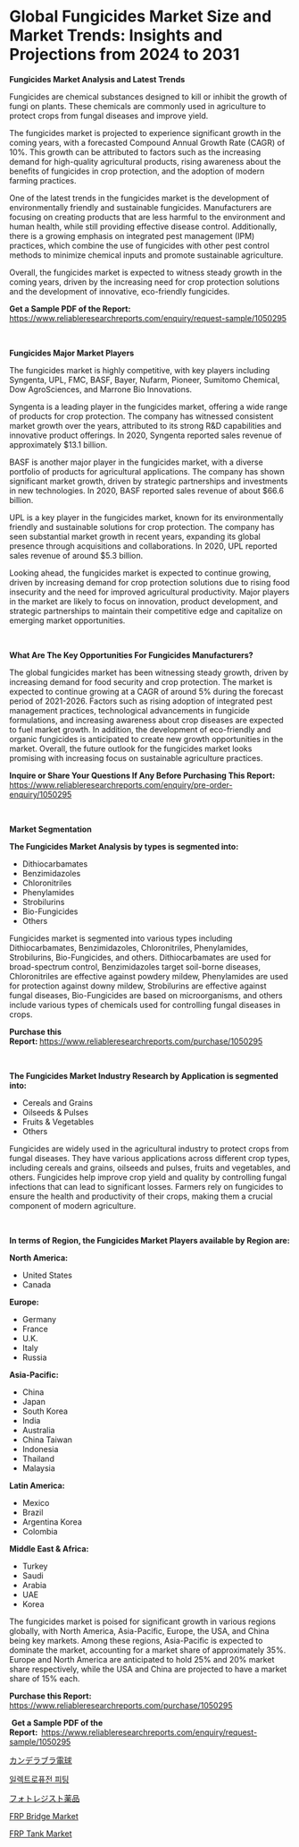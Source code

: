 <p><h1>Global Fungicides Market Size and Market Trends: Insights and Projections from 2024 to 2031</h1></p><p><strong>Fungicides Market Analysis and Latest Trends</strong></p>
<p><p>Fungicides are chemical substances designed to kill or inhibit the growth of fungi on plants. These chemicals are commonly used in agriculture to protect crops from fungal diseases and improve yield.</p><p>The fungicides market is projected to experience significant growth in the coming years, with a forecasted Compound Annual Growth Rate (CAGR) of 10%. This growth can be attributed to factors such as the increasing demand for high-quality agricultural products, rising awareness about the benefits of fungicides in crop protection, and the adoption of modern farming practices.</p><p>One of the latest trends in the fungicides market is the development of environmentally friendly and sustainable fungicides. Manufacturers are focusing on creating products that are less harmful to the environment and human health, while still providing effective disease control. Additionally, there is a growing emphasis on integrated pest management (IPM) practices, which combine the use of fungicides with other pest control methods to minimize chemical inputs and promote sustainable agriculture.</p><p>Overall, the fungicides market is expected to witness steady growth in the coming years, driven by the increasing need for crop protection solutions and the development of innovative, eco-friendly fungicides.</p></p>
<p><strong>Get a Sample PDF of the Report:&nbsp;</strong> <a href="https://www.reliableresearchreports.com/enquiry/request-sample/1050295">https://www.reliableresearchreports.com/enquiry/request-sample/1050295</a></p>
<p>&nbsp;</p>
<p><strong>Fungicides Major Market Players</strong></p>
<p><p>The fungicides market is highly competitive, with key players including Syngenta, UPL, FMC, BASF, Bayer, Nufarm, Pioneer, Sumitomo Chemical, Dow AgroSciences, and Marrone Bio Innovations. </p><p>Syngenta is a leading player in the fungicides market, offering a wide range of products for crop protection. The company has witnessed consistent market growth over the years, attributed to its strong R&D capabilities and innovative product offerings. In 2020, Syngenta reported sales revenue of approximately $13.1 billion.</p><p>BASF is another major player in the fungicides market, with a diverse portfolio of products for agricultural applications. The company has shown significant market growth, driven by strategic partnerships and investments in new technologies. In 2020, BASF reported sales revenue of about $66.6 billion.</p><p>UPL is a key player in the fungicides market, known for its environmentally friendly and sustainable solutions for crop protection. The company has seen substantial market growth in recent years, expanding its global presence through acquisitions and collaborations. In 2020, UPL reported sales revenue of around $5.3 billion.</p><p>Looking ahead, the fungicides market is expected to continue growing, driven by increasing demand for crop protection solutions due to rising food insecurity and the need for improved agricultural productivity. Major players in the market are likely to focus on innovation, product development, and strategic partnerships to maintain their competitive edge and capitalize on emerging market opportunities.</p></p>
<p>&nbsp;</p>
<p><strong>What Are The Key Opportunities For Fungicides Manufacturers?</strong></p>
<p><p>The global fungicides market has been witnessing steady growth, driven by increasing demand for food security and crop protection. The market is expected to continue growing at a CAGR of around 5% during the forecast period of 2021-2026. Factors such as rising adoption of integrated pest management practices, technological advancements in fungicide formulations, and increasing awareness about crop diseases are expected to fuel market growth. In addition, the development of eco-friendly and organic fungicides is anticipated to create new growth opportunities in the market. Overall, the future outlook for the fungicides market looks promising with increasing focus on sustainable agriculture practices.</p></p>
<p><strong>Inquire or Share Your Questions If Any Before Purchasing This Report:</strong> <a href="https://www.reliableresearchreports.com/enquiry/pre-order-enquiry/1050295">https://www.reliableresearchreports.com/enquiry/pre-order-enquiry/1050295</a></p>
<p>&nbsp;</p>
<p><strong>Market Segmentation</strong></p>
<p><strong>The Fungicides Market Analysis by types is segmented into:</strong></p>
<p><ul><li>Dithiocarbamates</li><li>Benzimidazoles</li><li>Chloronitriles</li><li>Phenylamides</li><li>Strobilurins</li><li>Bio-Fungicides</li><li>Others</li></ul></p>
<p><p>Fungicides market is segmented into various types including Dithiocarbamates, Benzimidazoles, Chloronitriles, Phenylamides, Strobilurins, Bio-Fungicides, and others. Dithiocarbamates are used for broad-spectrum control, Benzimidazoles target soil-borne diseases, Chloronitriles are effective against powdery mildew, Phenylamides are used for protection against downy mildew, Strobilurins are effective against fungal diseases, Bio-Fungicides are based on microorganisms, and others include various types of chemicals used for controlling fungal diseases in crops.</p></p>
<p><strong>Purchase this Report:&nbsp;</strong><a href="https://www.reliableresearchreports.com/purchase/1050295">https://www.reliableresearchreports.com/purchase/1050295</a></p>
<p>&nbsp;</p>
<p><strong>The Fungicides Market Industry Research by Application is segmented into:</strong></p>
<p><ul><li>Cereals and Grains</li><li>Oilseeds & Pulses</li><li>Fruits & Vegetables</li><li>Others</li></ul></p>
<p><p>Fungicides are widely used in the agricultural industry to protect crops from fungal diseases. They have various applications across different crop types, including cereals and grains, oilseeds and pulses, fruits and vegetables, and others. Fungicides help improve crop yield and quality by controlling fungal infections that can lead to significant losses. Farmers rely on fungicides to ensure the health and productivity of their crops, making them a crucial component of modern agriculture.</p></p>
<p>&nbsp;</p>
<p><strong>In terms of Region, the Fungicides Market Players available by Region are:</strong></p>
<p>
    <p> <strong> North America: </strong>
        <ul>
            <li>United States</li>
            <li>Canada</li>
        </ul>
        </p> 
    <p> <strong> Europe: </strong>
        <ul>
            <li>Germany</li>
            <li>France</li>
            <li>U.K.</li>
            <li>Italy</li>
            <li>Russia</li>
        </ul>
        </p> 
    <p> <strong> Asia-Pacific: </strong>
        <ul>
            <li>China</li>
            <li>Japan</li>
            <li>South Korea</li>
            <li>India</li>
            <li>Australia</li>
            <li>China Taiwan</li>
            <li>Indonesia</li>
            <li>Thailand</li>
            <li>Malaysia</li>
        </ul>
        </p> 
    <p> <strong> Latin America: </strong>
        <ul>
            <li>Mexico</li>
            <li>Brazil</li>
            <li>Argentina Korea</li>
            <li>Colombia</li>
        </ul>
        </p> 
    <p> <strong> Middle East & Africa: </strong>
        <ul>
            <li>Turkey</li>
            <li>Saudi</li>
            <li>Arabia</li>
            <li>UAE</li>
            <li>Korea</li>
        </ul>
    </p>
    </p>
<p><p>The fungicides market is poised for significant growth in various regions globally, with North America, Asia-Pacific, Europe, the USA, and China being key markets. Among these regions, Asia-Pacific is expected to dominate the market, accounting for a market share of approximately 35%. Europe and North America are anticipated to hold 25% and 20% market share respectively, while the USA and China are projected to have a market share of 15% each.</p></p>
<p><strong>Purchase this Report: </strong><a href="https://www.reliableresearchreports.com/purchase/1050295">https://www.reliableresearchreports.com/purchase/1050295</a></p>
<p>&nbsp;<strong>Get a Sample PDF of the Report:&nbsp;&nbsp;</strong><a href="https://www.reliableresearchreports.com/enquiry/request-sample/1050295">https://www.reliableresearchreports.com/enquiry/request-sample/1050295</a></p>
<p><strong></strong></p>
<p><p><a href="https://medium.com/@alicequigley2023/%E3%82%AD%E3%83%A3%E3%83%B3%E3%83%89%E3%83%AB%E3%83%96%E3%83%A9%E3%83%96%E3%83%A9%E3%83%9E%E3%83%BC%E3%82%B1%E3%83%83%E3%83%88-%E6%88%90%E5%8A%9F%E3%81%99%E3%82%8B%E3%83%93%E3%82%B8%E3%83%8D%E3%82%B9%E6%88%A6%E7%95%A5%E3%81%AE%E9%8D%B52031%E5%B9%B4%E3%81%BE%E3%81%A7%E3%81%AE%E4%BA%88%E6%B8%AC-a84ab8a9ca88">カンデラブラ電球</a></p><p><a href="https://medium.com/@joeyjohns20/%EC%A0%84%EC%9E%90%EC%9A%A9%ED%95%B4%EC%A0%91%ED%95%A9-%ED%94%BC%ED%8C%85-%EC%8B%9C%EC%9E%A5-%EB%B3%B4%EA%B3%A0%EC%84%9C%EB%8A%94%EC%9D%B4-%EC%8B%9C%EC%9E%A5%EC%9D%98-%EC%B5%9C%EC%8B%A0-%ED%8A%B8%EB%A0%8C%EB%93%9C%EC%99%80-%EC%84%B1%EC%9E%A5-%EA%B8%B0%ED%9A%8C%EB%A5%BC-%EB%B0%9D%ED%98%80%EC%A4%8D%EB%8B%88%EB%8B%A4-26059c1aec37">일렉트로퓨전 피팅</a></p><p><a href="https://medium.com/@byroalenzuela76845/%E3%83%95%E3%82%A9%E3%83%88%E3%83%AC%E3%82%B8%E3%82%B9%E3%83%88%E5%8C%96%E5%AD%A6%E8%96%AC%E5%93%81%E5%B8%82%E5%A0%B4-%E5%B8%82%E5%A0%B4cagr-%E5%B8%82%E5%A0%B4%E3%83%88%E3%83%AC%E3%83%B3%E3%83%89-%E3%81%8A%E3%82%88%E3%81%B3%E6%88%90%E9%95%B7%E6%88%A6%E7%95%A5%E3%81%AB%E9%96%A2%E3%81%99%E3%82%8B%E6%B4%9E%E5%AF%9F-6e8d3c9b6ac3">フォトレジスト薬品</a></p><p><a href="https://github.com/jsmusil/Market-Research-Report-List-2/blob/main/frp-bridge-market.md">FRP Bridge Market</a></p><p><a href="https://github.com/yemakinde/Market-Research-Report-List-1/blob/main/frp-tank-market.md">FRP Tank Market</a></p></p>